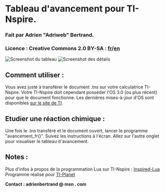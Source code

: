 # Tableau d'avancement pour TI-Nspire.

### Fait par Adrien "Adriweb" Bertrand.


### Licence : Creative Commons 2.0 BY-SA : [fr](http://creativecommons.org/licenses/by-sa/2.0/fr/legalcode)/[en](http://creativecommons.org/licenses/by-sa/2.0/legalcode)


![Screenshot du tableau](http://i.imgur.com/mhFOu.jpg)
![Screenshot des détails](http://i.imgur.com/kSYAb.jpg)

## Comment utiliser :
Vous avez juste à transférer le document .tns sur votre calculatrice TI-Nspire.
Votre TI-Nspire doit cependant posséder l'OS 3.0 (ou plus récent) pour que le document fonctionne. 
Les dernières mises-à-jour d'OS sont disponibles [sur le site de TI](http://education.ti.com).

## Etudier une réaction chimique :
Une fois le .tns transféré et le document ouvert, lancer le programme "avancement_fr()".
Suivez les instructions à l'écran.
Allez sur l'autre onglet pour visualiser le tableau d'avancement.

## Notes :
Plus d'infos à propos de la programmation Lua sur TI-Nspire : [Inspired-Lua](http://www.inspired-lua.org)
Programme réalisé pour [TI-Planet](http://tiplanet.org)

__Contact : adrienbertrand @ msn . com__
